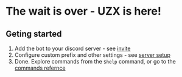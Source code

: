# The wait is over - <strong>UZX</strong> is here!

## Geting started
1. Add the bot to your discord server - see [invite](/start/invite)
2. Configure custom prefix and other settings - see [server setup](/start/setup)
3. Done. Explore commands from the `$help` command, or go to the [commands refernce](/ref/)
